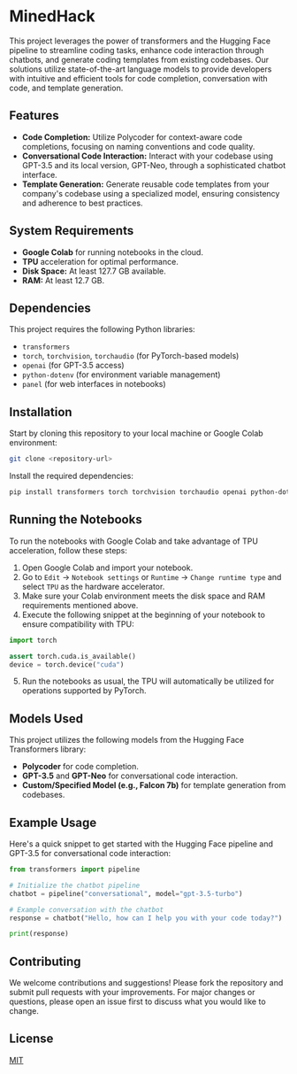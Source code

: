 # MinedHack

This project leverages the power of transformers and the Hugging Face pipeline to streamline coding tasks, enhance code interaction through chatbots, and generate coding templates from existing codebases. Our solutions utilize state-of-the-art language models to provide developers with intuitive and efficient tools for code completion, conversation with code, and template generation.

## Features

- **Code Completion:** Utilize Polycoder for context-aware code completions, focusing on naming conventions and code quality.
- **Conversational Code Interaction:** Interact with your codebase using GPT-3.5 and its local version, GPT-Neo, through a sophisticated chatbot interface.
- **Template Generation:** Generate reusable code templates from your company's codebase using a specialized model, ensuring consistency and adherence to best practices.

## System Requirements

- **Google Colab** for running notebooks in the cloud.
- **TPU** acceleration for optimal performance.
- **Disk Space:** At least 127.7 GB available.
- **RAM:** At least 12.7 GB.

## Dependencies

This project requires the following Python libraries:

- `transformers`
- `torch`, `torchvision`, `torchaudio` (for PyTorch-based models)
- `openai` (for GPT-3.5 access)
- `python-dotenv` (for environment variable management)
- `panel` (for web interfaces in notebooks)

## Installation

Start by cloning this repository to your local machine or Google Colab environment:

```bash
git clone <repository-url>
```

Install the required dependencies:

```bash
pip install transformers torch torchvision torchaudio openai python-dotenv panel
```

## Running the Notebooks

To run the notebooks with Google Colab and take advantage of TPU acceleration, follow these steps:

1. Open Google Colab and import your notebook.
2. Go to `Edit` -> `Notebook settings` or `Runtime` -> `Change runtime type` and select `TPU` as the hardware accelerator.
3. Make sure your Colab environment meets the disk space and RAM requirements mentioned above.
4. Execute the following snippet at the beginning of your notebook to ensure compatibility with TPU:

```python
import torch

assert torch.cuda.is_available()
device = torch.device("cuda")
```

5. Run the notebooks as usual, the TPU will automatically be utilized for operations supported by PyTorch.

## Models Used

This project utilizes the following models from the Hugging Face Transformers library:

- **Polycoder** for code completion.
- **GPT-3.5** and **GPT-Neo** for conversational code interaction.
- **Custom/Specified Model (e.g., Falcon 7b)** for template generation from codebases.

## Example Usage

Here's a quick snippet to get started with the Hugging Face pipeline and GPT-3.5 for conversational code interaction:

```python
from transformers import pipeline

# Initialize the chatbot pipeline
chatbot = pipeline("conversational", model="gpt-3.5-turbo")

# Example conversation with the chatbot
response = chatbot("Hello, how can I help you with your code today?")

print(response)
```

## Contributing

We welcome contributions and suggestions! Please fork the repository and submit pull requests with your improvements. For major changes or questions, please open an issue first to discuss what you would like to change.

## License

[MIT](LICENSE)

